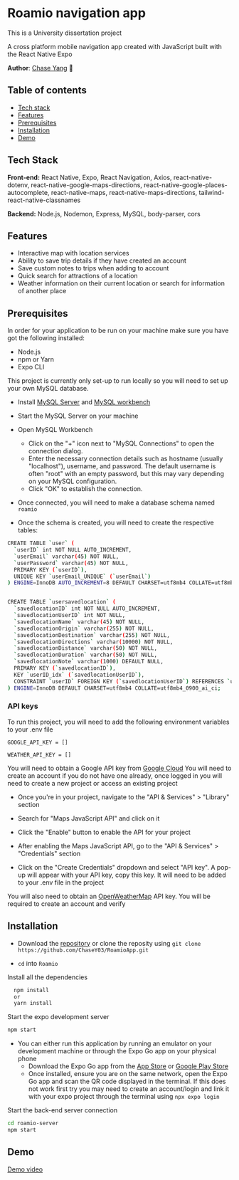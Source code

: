 # Roamio navigation app

This is a University dissertation project 

A cross platform mobile navigation app created with JavaScript built with the React Native Expo

**Author**: [Chase Yang](https://github.com/ChaseY03) :cowboy_hat_face:

## Table of contents
- [Tech stack](#techstack)
- [Features](#features)
- [Prerequisites](#prerequisites)
- [Installation](#installation)
- [Demo](#demo)

## Tech Stack

**Front-end:** React Native, Expo, React Navigation, Axios, react-native-dotenv, react-native-google-maps-directions, react-native-google-places-autocomplete, react-native-maps, react-native-maps-directions,  tailwind-react-native-classnames

**Backend:** Node.js, Nodemon, Express, MySQL, body-parser, cors


## Features

- Interactive map with location services
- Ability to save trip details if they have created an account
- Save custom notes to trips when adding to account
- Quick search for attractions of a location
- Weather information on their current location or search for information of another place


## Prerequisites
In order for your application to be run on your machine make sure you have got the following installed:

- Node.js
- npm or Yarn
- Expo CLI


This project is currently only set-up to run locally so you will need to set up your own MySQL database.

- Install [MySQL Server](https://dev.mysql.com/downloads/mysql/) and [MySQL workbench](https://dev.mysql.com/downloads/workbench/)

- Start the MySQL Server on your machine

- Open MySQL Workbench
    - Click on the "+" icon next to "MySQL Connections" to open the connection dialog.
    - Enter the necessary connection details such as hostname (usually "localhost"), username, and password. The default username is often "root" with an empty password, but this may vary depending on your MySQL configuration.
    - Click "OK" to establish the connection.

- Once connected, you will need to make a database schema named `roamio`

- Once the schema is created, you will need to create the respective tables:

```bash
CREATE TABLE `user` (
  `userID` int NOT NULL AUTO_INCREMENT,
  `userEmail` varchar(45) NOT NULL,
  `userPassword` varchar(45) NOT NULL,
  PRIMARY KEY (`userID`),
  UNIQUE KEY `userEmail_UNIQUE` (`userEmail`)
) ENGINE=InnoDB AUTO_INCREMENT=8 DEFAULT CHARSET=utf8mb4 COLLATE=utf8mb4_0900_ai_ci;


CREATE TABLE `usersavedlocation` (
  `savedlocationID` int NOT NULL AUTO_INCREMENT,
  `savedlocationUserID` int NOT NULL,
  `savedlocationName` varchar(45) NOT NULL,
  `savedlocationOrigin` varchar(255) NOT NULL,
  `savedlocationDestination` varchar(255) NOT NULL,
  `savedlocationDirections` varchar(10000) NOT NULL,
  `savedlocationDistance` varchar(50) NOT NULL,
  `savedlocationDuration` varchar(50) NOT NULL,
  `savedlocationNote` varchar(1000) DEFAULT NULL,
  PRIMARY KEY (`savedlocationID`),
  KEY `userID_idx` (`savedlocationUserID`),
  CONSTRAINT `userID` FOREIGN KEY (`savedlocationUserID`) REFERENCES `user` (`userID`)
) ENGINE=InnoDB DEFAULT CHARSET=utf8mb4 COLLATE=utf8mb4_0900_ai_ci;
```


### API keys
To run this project, you will need to add the following environment variables to your .env file

`GOOGLE_API_KEY = []`

`WEATHER_API_KEY = []`



You will need to obtain a Google API key from [Google Cloud](https://cloud.google.com/docs/authentication/api-keys)
You will need to create an account if you do not have one already, once logged in you will need to create a new project or access an existing project

- Once you're in your project, navigate to the "API & Services" > "Library" section

- Search for "Maps JavaScript API" and click on it

- Click the "Enable" button to enable the API for your project

- After enabling the Maps JavaScript API, go to the "API & Services" > "Credentials" section

- Click on the "Create Credentials" dropdown and select "API key". A pop-up will appear with your API key, copy this key. It will need to be added  to your .env file in the project


You will also need to obtain an [OpenWeatherMap](https://openweathermap.org/api) API key. You will be required to create an account and verify


## Installation

- Download the [repository](https://github.com/ChaseY03/RoamioApp) or clone the reposity using `git clone https://github.com/ChaseY03/RoamioApp.git`

- `cd` into `Roamio`

Install all the dependencies

```bash
  npm install
  or
  yarn install
```

Start the expo development server
```bash
npm start
```

- You can either run this application by running an emulator on your development machine or through the Expo Go app on your physical phone
    - Download the Expo Go app from the [App Store](https://apps.apple.com/app/apple-store/id982107779) or [Google Play Store](https://play.google.com/store/apps/details?id=host.exp.exponent)
    - Once installed, ensure you are on the same network, open the Expo Go app and scan the QR code displayed in the terminal. If this does not work first try you may need to create an account/login and link it with your expo project through the terminal using ```npx expo login```

Start the back-end server connection

```bash
cd roamio-server
npm start
```

## Demo

[Demo video](https://drive.google.com/file/d/1tP9ajjob-h9KeB7Er90XZe5XIwdlVUOa/view?usp=drive_link)
